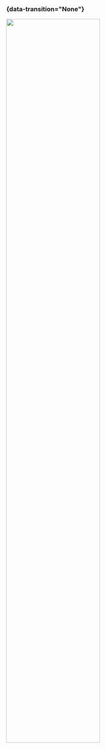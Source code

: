 ### {data-transition="None"}

<img src="../slides/diagrams/The_hindoo_earth.jpg" align="center" width="70%" style="background:none; border:none; box-shadow:none;">
